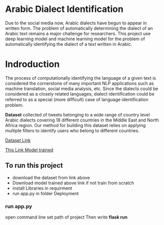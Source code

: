 # Arabic Dialect Identification
Due to the social media now, Arabic dialects have begun to appear in written form. The problem of automatically determining the dialect of an Arabic text remains a major challenge for researchers. This project use deep learning model  and machine learning model for the problem of automatically identifying the dialect of a text written in Arabic.

# Indroduction
The process of computationally identifying the language of a given text is considered the cornerstone of many important NLP applications such as machine translation, social media analysis, etc. Since the dialects could be considered as a closely related languages, dialect identification could be referred to as a special (more diﬀicult) case of language identification problem.

**Dataset** collected of tweets belonging to a wide range of country level Arabic dialects covering 18 different countries in the Middle East and North Africa region. Our method for building this dataset relies on applying multiple filters to identify users who belong to different countries.

<a href="https://drive.google.com/file/d/1a-nL1lQapIctwzhs4miAzPZbGVr7ByX1/view?usp=sharing" target="_blank">Dataset Link</a>

<a href="https://drive.google.com/drive/folders/1imZvTMSL2l270SVngZbJEZ_iCj6KU07E?usp=sharing">This Link Model trained</a>

## To run this project
* download the dataset from link above
* Download model trained above link if not train from scratch
* install Libraries in requirment
* run app.py in folder Deployment

### run app.py
open command line set path of project Then write **flask run**
